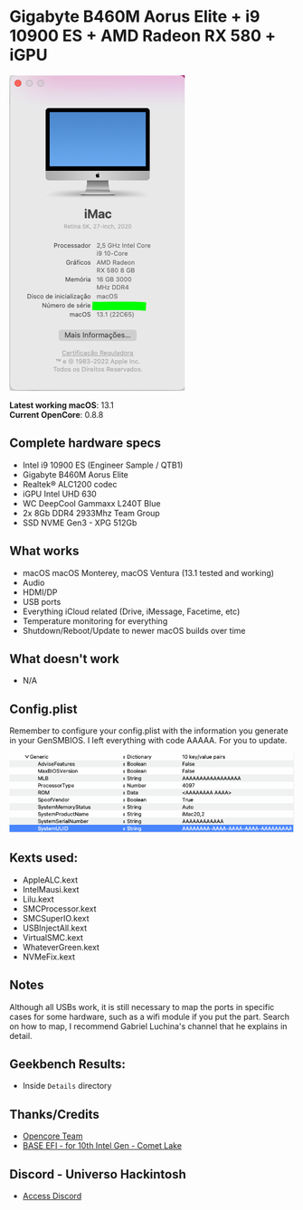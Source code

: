 # Gigabyte B460M Aorus Elite + i9 10900 ES + AMD Radeon RX 580 + iGPU

![About This Mac - General](https://raw.githubusercontent.com/viniciuspetrachin/EFI-GIGABYTE-B460M-ELITE-i9-10900-ES-RX-580-WITH-UHD-630/main/Details/about%20this%20mac.png)

**Latest working macOS**: 13.1
<br>
**Current OpenCore**: 0.8.8

## Complete hardware specs
- Intel i9 10900 ES (Engineer Sample / QTB1)
- Gigabyte B460M Aorus Elite
- Realtek® ALC1200 codec
- iGPU Intel UHD 630
- WC DeepCool Gammaxx L240T Blue
- 2x 8Gb DDR4 2933Mhz Team Group
- SSD NVME Gen3 - XPG 512Gb

## What works
- macOS macOS Monterey, macOS Ventura (13.1 tested and working)
- Audio
- HDMI/DP
- USB ports
- Everything iCloud related (Drive, iMessage, Facetime, etc)
- Temperature monitoring for everything
- Shutdown/Reboot/Update to newer macOS builds over time

## What doesn't work
- N/A

## Config.plist
Remember to configure your config.plist with the information you generate in your GenSMBIOS. I left everything with code AAAAA. For you to update.

![Config.plist Sample MLB](https://raw.githubusercontent.com/viniciuspetrachin/EFI-GIGABYTE-B460M-ELITE-i9-10900-ES-RX-580-WITH-UHD-630/main/Details/config%20plist%20gensmbios.png)

## Kexts used:
- AppleALC.kext
- IntelMausi.kext
- Lilu.kext
- SMCProcessor.kext
- SMCSuperIO.kext
- USBInjectAll.kext
- VirtualSMC.kext
- WhateverGreen.kext
- NVMeFix.kext

## Notes
Although all USBs work, it is still necessary to map the ports in specific cases for some hardware, such as a wifi module if you put the part. Search on how to map, I recommend Gabriel Luchina's channel that he explains in detail.

## Geekbench Results:
- Inside `Details` directory

## Thanks/Credits
- [Opencore Team](https://dortania.github.io/getting-started/)
- [BASE EFI - for 10th Intel Gen - Comet Lake](https://github.com/luchina-gabriel/BASE-EFI-INTEL-DESKTOP-10THGEN-COMET-LAKE)

## Discord - Universo Hackintosh
- [Access Discord](https://discord.universohackintosh.com.br)
